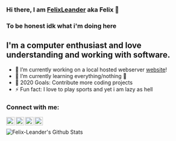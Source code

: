 ### Hi there, I am [FelixLeander][website] aka Felix 👋

### To be honest idk what i'm doing here

## I'm a computer enthusiast and love understanding and working with software.
- 🔭 I’m currently working on a local hosted webserver [website]!
- 🌱 I’m currently learning everything/nothing 🤣
- 🥅 2020 Goals: Contribute more coding projects
- ⚡ Fun fact: I love to play sports and yet i am lazy as hell


### Connect with me:

[<img align="left" alt="Felix-Leander.de" width="22px" src="Felix-Leande.de" />][website]
[<img align="left" alt="Felix-Leander | YouTube" width="22px" src="https://cdn.jsdelivr.net/npm/simple-icons@v3/icons/youtube.svg" />][youtube]
[<img align="left" alt="Felix-Leander | Twitter" width="22px" src="https://cdn.jsdelivr.net/npm/simple-icons@v3/icons/twitter.svg" />][twitter]
[<img align="left" alt="Felix-Leander | LinkedIn" width="22px" src="https://cdn.jsdelivr.net/npm/simple-icons@v3/icons/linkedin.svg" />][linkedin]
<br />


<img align="left" alt="Felix-Leander's Github Stats" src="https://i.ibb.co/sQd2KCv/ANETVIu-H-400x400.jpg" />

[website]: https://Felix-Leander.de
[twitter]: https://twitter.com/Leander_Flix
[youtube]: https://www.youtube.com/channel/UCFHQ5Y4g5Kahb4ATG1swlcw
[linkedin]: https://www.linkedin.com/in/felix-kreuzberger-a370221b4/
